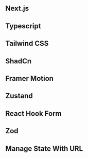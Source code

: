 ## Next.js

## Typescript

## Tailwind CSS

## ShadCn

## Framer Motion

## Zustand

## React Hook Form

## Zod

## Manage State With URL
